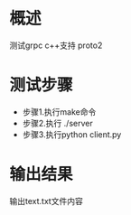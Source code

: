 # 概述
测试grpc c++支持 proto2
# 测试步骤
- 步骤1.执行make命令
- 步骤2.执行 ./server
- 步骤3.执行python client.py
# 输出结果
输出text.txt文件内容
